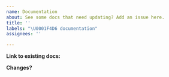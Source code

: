 ```yaml
---
name: Documentation
about: See some docs that need updating? Add an issue here.
title: ''
labels: "\U0001F4D6 documentation"
assignees: ''

---
```


<!-- Quick change? Just OPEN A PR! -->

<!-- More substantial change? Submit the issue below: -->

**Link to existing docs:** <!-- e.g. https://docs.lightdash.com/.... -->

**Changes?**


